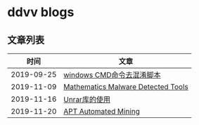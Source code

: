 # ddvv blogs


## 文章列表

|时间|文章|
|----|----|
|2019-09-25|[windows CMD命令去混淆脚本](https://ddvvmmzz.github.io/Windows-CMD%E5%91%BD%E4%BB%A4%E5%8E%BB%E6%B7%B7%E6%B7%86)|
|2019-11-09|[Mathematics Malware Detected Tools](https://ddvvmmzz.github.io/Mathematics-Malware-Detected-Tools)|
|2019-11-16|[Unrar库的使用](https://ddvvmmzz.github.io/Unrar%E5%BA%93%E7%9A%84%E4%BD%BF%E7%94%A8)|
|2019-11-20|[APT Automated Mining](https://ddvvmmzz.github.io/APT-Automated-Mining)|